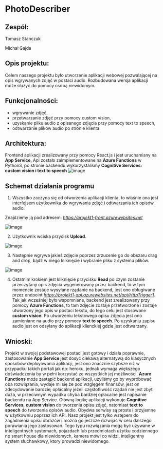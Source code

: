 # PhotoDescriber

## Zespół:
Tomasz Stańczuk

Michał Gajda

## Opis projektu:
Celem naszego projektu było utworzenie aplikacji webowej pozwalającej na opis wgrywanych zdjęć w postaci audio.
Rozbudowana wersja aplikacji może służyć do pomocy osobą niewidomym.

## Funkcjonalności:
* wgrywanie zdjęć,
* przetwarzanie zdjęć przy pomocy custom vision,
* uzyskanie pliku audio z opisanego zdjęcia przy pomocy text to speech,
* odtwarzanie plików audio po stronie klienta.

## Architektura:
Frontend aplikacji zrealizowany przy pomocy React.js i jest uruchamiany na **App Service**, Api zostało zaimplementowane na **Azure Functions** w Python3, po stronie backendu wykorzystaliśmy **Cognitive Services: custom vision i text to speech**
![image](https://user-images.githubusercontent.com/58606334/142779079-e2d5772c-fccb-4844-a195-32bc777e1631.png)

## Schemat działania programu

1. Wszystko zaczyna się od otworzenia aplikacji klienta, to właśnie ona jest interfejsem użytkownika do wgrywania zdjęć i odtwarzania ich opisów audio.

Znajdziemy ją pod adresem: *https://projekt1-front.azurewebsites.net*

![image](https://user-images.githubusercontent.com/58606334/142779226-7a805b70-b5a6-423a-8ab4-bea499642652.png)

2. Użytkownik wciska przycisk **Upload**.

![image](https://user-images.githubusercontent.com/58606334/142779264-97a429ce-1339-4ba3-aa3e-61609fce4441.png)

3. Następnie wgrywa jakieś zdjęcie poprzez zrzucenie go do obszaru drag and drop, bądź w niego kliknięcie i wybranie pliku z systemu plików.

![image](https://user-images.githubusercontent.com/58606334/142779325-9f4771f4-dbe0-42e7-b5d5-0b6ab87024b7.png)

4. Ostatnim krokiem jest kliknięcie przycisku **Read** po czym zostanie przeczytany opis zdjęcia wygenerowany przez backend, to w tym momencie zostaje wysyłane rządanie na backend, 
jest ono obługiwane przez endpoint *https://projekt1-api.azurewebsites.net/api/HttpTrigger1*. Tak jak wcześniej było wspomniane, backend jest zrealizowany przy pomocy **Azure Functions**, to tam zdjęcie zostaje przetworzone i zostaje utworzony jego opis w postaci tekstu, do tego celu jest stosowane **custom vision**. Po utworzeniu tekstowego opisu zdjęcia jest ono zamieniane na audio przy pomocy **text to speech**. Po uzyskaniu zapisu audio jest on odsyłany do aplikacji klienckiej gdzie jest odtwarzany.

## Wnioski:
Projekt w swojej podstawowej postaci jest gotowy i działa poprawnie, zastosowanie **App Service** jest dosyć ciekawą alternatywą do klasycznych sposobów deployowania aplikacji, jest ono znacznie szybsze niż w przypadku takich portali jak np: heroku, jednak wymaga większego doświadczenia by w pełni korzystać ze wszystkich jej możliwości.
**Azure Functions** może zastąpić backend aplikacji, użyliśmy go by wypróbować oba rozwiązania, wydaje mi się że pod wzglęgem finansów, jest on zdecydowanie bardziej opłacalny jeżeli częśtotliwość rządań nie jest zbyt duża, w przeciwnym wypadku chyba bardziej opłacalne jest napisanie backendu na App Service.
Główną logikę aplikacji wykonuje **Cognitive Services**, **custom vision** do tworzenia opisu zdjęć, natomiast **text to speech** do tworzenia opisów audio. Obydwa serwisy są proste i przyjemne w użytkowniu poprzez ich API.
Nasz projekt jest tylko wstępem do zagadnienia opisu obrazów i można go jeszcze rozwijać w celu dalszego porawiania jego zastosowań. Tego typu rozwiązania mogą być używane w inteligentnych systemach, pojazdach lub przedmiotach użytku codziennego np smart house dla niewidomych, kamera mówi co widzi, inteligentny system słuchawkowy, ktory prowadzi niewidomego.
